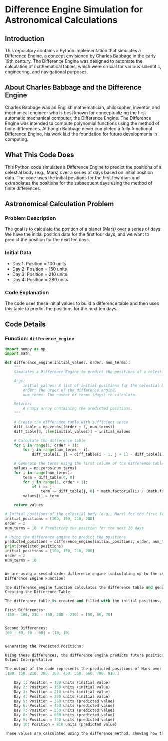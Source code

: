 # Difference Engine Simulation for Astronomical Calculations

## Introduction
This repository contains a Python implementation that simulates a Difference Engine, a concept envisioned by Charles Babbage in the early 19th century. The Difference Engine was designed to automate the calculation of mathematical tables, which were crucial for various scientific, engineering, and navigational purposes.

## About Charles Babbage and the Difference Engine
Charles Babbage was an English mathematician, philosopher, inventor, and mechanical engineer who is best known for conceptualizing the first automatic mechanical computer, the Difference Engine. The Difference Engine was intended to compute polynomial functions using the method of finite differences. Although Babbage never completed a fully functional Difference Engine, his work laid the foundation for future developments in computing.

## What This Code Does
This Python code simulates a Difference Engine to predict the positions of a celestial body (e.g., Mars) over a series of days based on initial position data. The code uses the initial positions for the first few days and extrapolates the positions for the subsequent days using the method of finite differences.

## Astronomical Calculation Problem
### Problem Description
The goal is to calculate the position of a planet (Mars) over a series of days. We have the initial position data for the first four days, and we want to predict the position for the next ten days.

### Initial Data
- Day 1: Position = 100 units
- Day 2: Position = 150 units
- Day 3: Position = 210 units
- Day 4: Position = 280 units

### Code Explanation
The code uses these initial values to build a difference table and then uses this table to predict the positions for the next ten days.

## Code Details

### Function: `difference_engine`
```python
import numpy as np
import math

def difference_engine(initial_values, order, num_terms):
    """
    Simulates a Difference Engine to predict the positions of a celestial body.

    Args:
        initial_values: A list of initial positions for the celestial body.
        order: The order of the difference engine.
        num_terms: The number of terms (days) to calculate.

    Returns:
        A numpy array containing the predicted positions.
    """

    # Create the difference table with sufficient space
    diff_table = np.zeros((order + 1, num_terms))
    diff_table[0, :len(initial_values)] = initial_values

    # Calculate the difference table
    for i in range(1, order + 1):
        for j in range(num_terms - i):
            diff_table[i, j] = diff_table[i - 1, j + 1] - diff_table[i - 1, j]

    # Generate the terms using the first column of the difference table
    values = np.zeros(num_terms)
    for i in range(num_terms):
        term = diff_table[0, 0]
        for j in range(1, order + 1):
            if i >= j:
                term += diff_table[j, 0] * math.factorial(i) / (math.factorial(j) * math.factorial(i - j))
        values[i] = term

    return values

# Initial positions of the celestial body (e.g., Mars) for the first few days
initial_positions = [100, 150, 210, 280]
order = 2
num_terms = 10  # Predicting the position for the next 10 days

# Using the difference engine to predict the positions
predicted_positions = difference_engine(initial_positions, order, num_terms)
print(predicted_positions)
initial_positions = [100, 150, 210, 280]
order = 2
num_terms = 10


We are using a second-order difference engine (calculating up to the second differences) and predicting the positions for the next ten days.
Difference Engine Function:

The difference_engine function calculates the difference table and generates the predicted positions using the difference method.
Creating the Difference Table:

The difference table is created and filled with the initial positions. The first differences and second differences are calculated iteratively.

First Differences:
[150 - 100, 210 - 150, 280 - 210] = [50, 60, 70]


Second Differences:
[60 - 50, 70 - 60] = [10, 10]


Generating the Predicted Positions:

Using these differences, the difference engine predicts future positions by adding these incremental changes to the last known value.
Output Interpretation

The output of the code represents the predicted positions of Mars over the next ten days:
[100. 150. 210. 280. 360. 450. 550. 660. 780. 910.]

    Day 1: Position = 100 units (initial value)
    Day 2: Position = 150 units (initial value)
    Day 3: Position = 210 units (initial value)
    Day 4: Position = 280 units (initial value)
    Day 5: Position = 360 units (predicted value)
    Day 6: Position = 450 units (predicted value)
    Day 7: Position = 550 units (predicted value)
    Day 8: Position = 660 units (predicted value)
    Day 9: Position = 780 units (predicted value)
    Day 10: Position = 910 units (predicted value)

These values are calculated using the difference method, showing how the position of Mars changes over time and extrapolating future positions based on the trend observed in the initial data.








